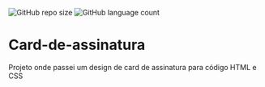 ![GitHub repo size](https://img.shields.io/github/repo-size/felipelink07/card-de-assinatura?color=635DFF&style=for-the-badge)
![GitHub language count](https://img.shields.io/github/languages/count/felipelink07/card-de-assinatura?color=635DFF&style=flat-square)
# Card-de-assinatura

<p>Projeto onde passei um design de card de assinatura para código HTML e CSS</p>



